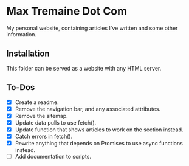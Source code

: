 # Max Tremaine Dot Com

My personal website, containing articles I've written and some other information.

## Installation

This folder can be served as a website with any HTML server.

## To-Dos

- [x] Create a readme.
- [x] Remove the navigation bar, and any associated attributes.
- [x] Remove the sitemap.
- [x] Update data pulls to use fetch().
- [x] Update function that shows articles to work on the section instead.
- [x] Catch errors in fetch().
- [x] Rewrite anything that depends on Promises to use async functions instead.
- [ ] Add documentation to scripts.